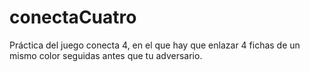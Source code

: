 # conectaCuatro
Práctica del juego conecta 4, en el que hay que enlazar 4 fichas de un mismo color seguidas antes que tu adversario. 
